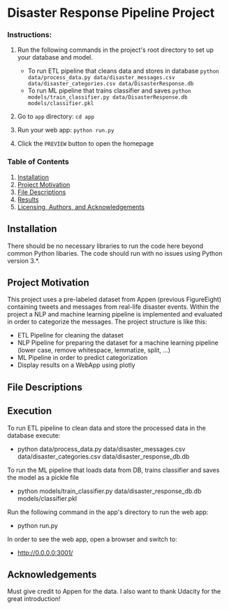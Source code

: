 # Disaster Response Pipeline Project

### Instructions:
1. Run the following commands in the project's root directory to set up your database and model.

    - To run ETL pipeline that cleans data and stores in database
        `python data/process_data.py data/disaster_messages.csv data/disaster_categories.csv data/DisasterResponse.db`
    - To run ML pipeline that trains classifier and saves
        `python models/train_classifier.py data/DisasterResponse.db models/classifier.pkl`

2. Go to `app` directory: `cd app`

3. Run your web app: `python run.py`

4. Click the `PREVIEW` button to open the homepage



### Table of Contents

1. [Installation](#installation)
2. [Project Motivation](#motivation)
3. [File Descriptions](#files)
4. [Results](#results)
5. [Licensing, Authors, and Acknowledgements](#licensing)

## Installation <a name="installation"></a>

There should be no necessary libraries to run the code here beyond common Python libaries.  The code should run with no issues using Python version 3.*.

## Project Motivation<a name="motivation"></a>

This project uses a pre-labeled dataset from Appen (previous FigureEight) containing tweets and messages from real-life disaster events. Within the project a NLP and machine learning pipeline is implemented and evaluated in order to categorize the messages. 
The project structure is like this:
- ETL Pipeline for cleaning the dataset
- NLP Pipeline for preparing the dataset for a machine learning pipeline (lower case, remove whitespace, lemmatize, split, ...)
- ML Pipeline in order to predict categorization
- Display results on a WebApp using plotly 


## File Descriptions <a name="files"></a>



## Execution <a name="execution"></a>

To run ETL pipeline to clean data and store the processed data in the database execute:
- python data/process_data.py data/disaster_messages.csv data/disaster_categories.csv data/disaster_response_db.db

To run the ML pipeline that loads data from DB, trains classifier and saves the model as a pickle file 
- python models/train_classifier.py data/disaster_response_db.db models/classifier.pkl

Run the following command in the app's directory to run the web app:
- python run.py

In order to see the web app, open a browser and switch to:
- http://0.0.0.0:3001/

## Acknowledgements<a name="acknowledgment"></a>

Must give credit to Appen for the data. 
I also want to thank Udacity for the great introduction!

